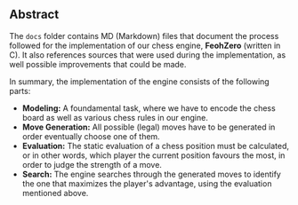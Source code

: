 ## Abstract

The `docs` folder contains MD (Markdown) files that document the process followed for the implementation of our chess engine, **FeohZero** (written in C). It also references sources that were used during the implementation, as well possible improvements that could be made.

In summary, the implementation of the engine consists of the following parts:
- **Modeling:** A foundamental task, where we have to encode the chess board as well as various chess rules in our engine.
- **Move Generation:** All possible (legal) moves have to be generated in order eventually choose one of them.
- **Evaluation:** The static evaluation of a chess position must be calculated, or in other words, which player the current position favours the most, in order to judge the strength of a move.
- **Search:**  The engine searches through the generated moves to identify the one that maximizes the player's advantage, using the evaluation mentioned above.
